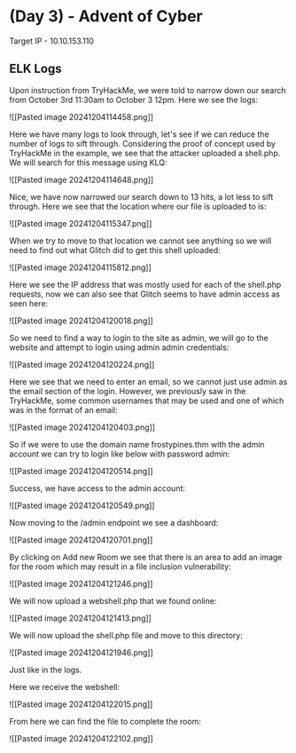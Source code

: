 # (Day 3) - Advent of Cyber

Target IP - 10.10.153.110

## ELK Logs

Upon instruction from TryHackMe, we were told to narrow down our search from October 3rd 11:30am to October 3 12pm.
Here we see the logs:

![[Pasted image 20241204114458.png]]

Here we have many logs to look through, let's see if we can reduce the number of logs to sift through. Considering the proof of concept used by TryHackMe in the example, we see that the attacker uploaded a shell.php. We will search for this message using KLQ:

![[Pasted image 20241204114648.png]]

Nice, we have now narrowed our search down to 13 hits, a lot less to sift through.
Here we see that the location where our file is uploaded to is:

![[Pasted image 20241204115347.png]]

When we try to move to that location we cannot see anything so we will need to find out what Glitch did to get this shell uploaded:

![[Pasted image 20241204115812.png]]

Here we see the IP address that was mostly used for each of the shell.php requests, now we can also see that Glitch seems to have admin access as seen here:

![[Pasted image 20241204120018.png]]

So we need to find a way to login to the site as admin, we will go to the website and attempt to login using admin admin credentials:

![[Pasted image 20241204120224.png]]

Here we see that we need to enter an email, so we cannot just use admin as the email section of the login. However, we previously saw in the TryHackMe, some common usernames that may be used and one of which was in the format of an email:

![[Pasted image 20241204120403.png]]

So if we were to use the domain name frostypines.thm with the admin account we can try to login like below with password admin:

![[Pasted image 20241204120514.png]]

Success, we have access to the admin account:

![[Pasted image 20241204120549.png]]

Now moving to the /admin endpoint we see a dashboard:

![[Pasted image 20241204120701.png]]

By clicking on Add new Room we see that there is an area to add an image for the room which may result in a file inclusion vulnerability:

![[Pasted image 20241204121246.png]]

We will now upload a webshell.php that we found online:

![[Pasted image 20241204121413.png]]

We will now upload the shell.php file and move to this directory:

![[Pasted image 20241204121946.png]]

Just like in the logs.

Here we receive the webshell:

![[Pasted image 20241204122015.png]]

From here we can find the file to complete the room:

![[Pasted image 20241204122102.png]]
